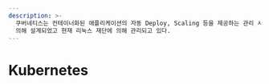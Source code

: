 ```yaml
---
description: >-
  쿠버네티스는 컨테이너화된 애플리케이션의 자동 Deploy, Scaling 등을 제공하는 관리 시스템으로, 오픈 소스 기반이다. 원래 구글에
  의해 설계되었고 현재 리눅스 재단에 의해 관리되고 있다.
---
```


# Kubernetes

